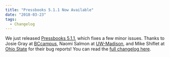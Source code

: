 ```yaml
---
title: "Pressbooks 5.1.1 Now Available"
date: "2018-03-23"
tags: 
  - Changelog
---
```


We just released [Pressbooks 5.1.1](https://github.com/pressbooks/pressbooks/releases/tag/5.1.1), which fixes a few minor issues. Thanks to Josie Gray at [BCcampus](https://bccampus.ca), Naomi Salmon at [UW-Madison](https://edinnovation.wisc.edu/open-educational-resources/), and Mike Shiflet at [Ohio State](https://odee.osu.edu/digital-publishing) for their bug reports! You can read the [full changelog here](https://docs.pressbooks.org/changelogs/pressbooks/#5-1-1).
